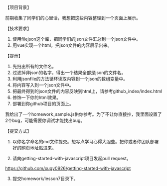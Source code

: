 【项目背景】

前期收集了同学们的心里话，我想把这些内容整理到一个页面上展示。

【技术要求】
1. 使用filejson这个库，把同学们的json文件汇总到一个json文件中。
2. 用vue实现一个html，把json文件的内容展示出来。

【提示】
1. 先扫出所有的文件名。
2. 过滤掉非json的名字，得出一个结果全部是json的文件名。
3. 利用jsonfile的方法循环读取内容到一个json的数组变量中。
4. 将内容写入到一个json文件中。
5. 把最终得到的json文件的内容反映到html上，请参考github_index/index.html
6. 修饰一下你的html效果。
7. 部署到你github项目的页面上。


我给出了一个homework_sample.js供你参考。为了不让你直接抄，我里面设置了2个bug，可能需要你调试才能找出bug。

【提交方式】
1. 以你名字命名的md文件提交。想写点学习心得大胆些。把你或者你团队部署好的网页地址贴进来。

2. 请向getting-started-with-javascript项目发起pull request。

https://github.com/xugy0926/getting-started-with-javascript

3. 提交homework/lesson7目录下。